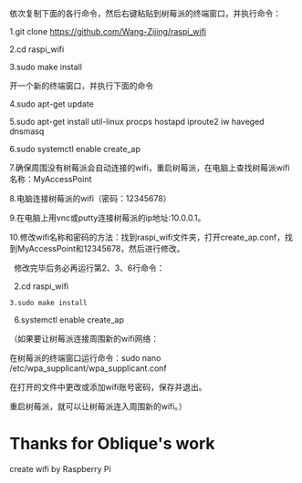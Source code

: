 依次复制下面的各行命令，然后右键粘贴到树莓派的终端窗口，并执行命令：

1.git clone https://github.com/Wang-Zijing/raspi_wifi

2.cd raspi_wifi

3.sudo make install

开一个新的终端窗口，并执行下面的命令

4.sudo apt-get update

5.sudo apt-get install util-linux procps hostapd iproute2 iw haveged dnsmasq

6.sudo systemctl enable create_ap

7.确保周围没有树莓派会自动连接的wifi，重启树莓派，在电脑上查找树莓派wifi名称：MyAccessPoint

8.电脑连接树莓派的wifi（密码：12345678）

9.在电脑上用vnc或putty连接树莓派的ip地址:10.0.0.1。

10.修改wifi名称和密码的方法：找到raspi_wifi文件夹，打开create_ap.conf，找到MyAccessPoint和12345678，然后进行修改。

   修改完毕后务必再运行第2、3、6行命令：
   
   2.cd raspi_wifi
   
    3.sudo make install
   
   6.systemctl enable create_ap

（如果要让树莓派连接周围新的wifi网络：

  在树莓派的终端窗口运行命令：sudo nano /etc/wpa_supplicant/wpa_supplicant.conf
  
  在打开的文件中更改或添加wifi账号密码，保存并退出。
  
  重启树莓派，就可以让树莓派连入周围新的wifi。）
  
  # Thanks for Oblique's work
create wifi by Raspberry Pi

